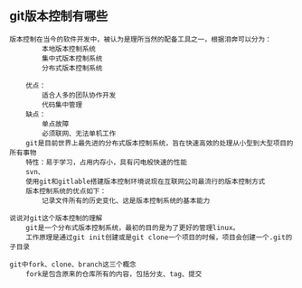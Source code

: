 ## git版本控制有哪些
    版本控制在当今的软件开发中，被认为是理所当然的配备工具之一，根据泪奔可以分为：
            本地版本控制系统
            集中式版本控制系统
            分布式版本控制系统

        优点：
            适合人多的团队协作开发
            代码集中管理
        缺点：
            单点故障
            必须联网、无法单机工作
        git是目前世界上最先进的分布式版本控制系统，旨在快速高效的处理从小型到大型项目的所有事物
        特性：易于学习，占用内存小，具有闪电般快速的性能
        svn、
        使用git和gitlable搭建版本控制环境说现在互联网公司最流行的版本控制方式
        版本控制系统的优点如下：
            记录文件所有的历史变化、这是版本控制系统的基本能力

    说说对git这个版本控制的理解
        git是一个分布式版本控制系统，最初的目的是为了更好的管理linux。
        工作原理是通过git init创建或是git clone一个项目的时候，项目会创建一个.git的子目录
    
    git中fork、clone、branch这三个概念
        fork是包含原来的仓库所有的内容，包括分支、tag、提交